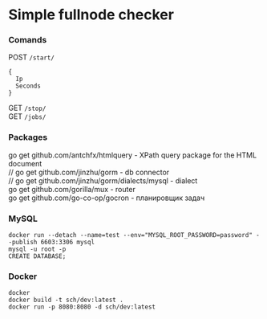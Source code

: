 # Simple fullnode checker

### Comands<br/>
POST `/start/`<br/>
```
{ 
  Ip
  Seconds
}
```
GET `/stop/`<br/>
GET `/jobs/`<br/>

### Packages<br/>
go get github.com/antchfx/htmlquery - XPath query package for the HTML document<br/>
// go get github.com/jinzhu/gorm - db connector<br/>
// go get github.com/jinzhu/gorm/dialects/mysql - dialect<br/>
go get github.com/gorilla/mux - router<br/>
go get github.com/go-co-op/gocron - планировщик задач<br/>

### MySQL<br/>
```
docker run --detach --name=test --env="MYSQL_ROOT_PASSWORD=password" --publish 6603:3306 mysql
mysql -u root -p
CREATE DATABASE;
```
### Docker<br/>
```
docker
docker build -t sch/dev:latest .
docker run -p 8080:8080 -d sch/dev:latest
```
